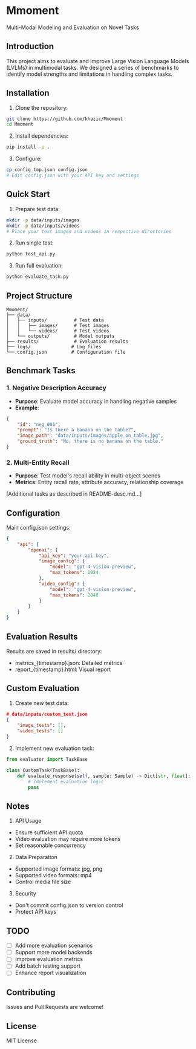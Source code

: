 # Mmoment
Multi-Modal Modeling and Evaluation on Novel Tasks

## Introduction
This project aims to evaluate and improve Large Vision Language Models (LVLMs) in multimodal tasks. We designed a series of benchmarks to identify model strengths and limitations in handling complex tasks.

## Installation

1. Clone the repository:
```bash
git clone https://github.com/khazic/Mmoment
cd Mmoment
```

2. Install dependencies:
```bash
pip install -e .
```

3. Configure:
```bash
cp config_tmp.json config.json
# Edit config.json with your API key and settings
```

## Quick Start

1. Prepare test data:
```bash
mkdir -p data/inputs/images
mkdir -p data/inputs/videos
# Place your test images and videos in respective directories
```

2. Run single test:
```bash
python test_api.py
```

3. Run full evaluation:
```bash
python evaluate_task.py
```

## Project Structure
```
Mmoment/
├── data/
│   ├── inputs/          # Test data
│   │   ├── images/      # Test images
│   │   └── videos/      # Test videos
│   └── outputs/         # Model outputs
├── results/             # Evaluation results
├── logs/               # Log files
└── config.json         # Configuration file
```

## Benchmark Tasks

### 1. Negative Description Accuracy
- **Purpose**: Evaluate model accuracy in handling negative samples
- **Example**:
```json
{
    "id": "neg_001",
    "prompt": "Is there a banana on the table?",
    "image_path": "data/inputs/images/apple_on_table.jpg",
    "ground_truth": "No, there is no banana on the table."
}
```

### 2. Multi-Entity Recall
- **Purpose**: Test model's recall ability in multi-object scenes
- **Metrics**: Entity recall rate, attribute accuracy, relationship coverage

[Additional tasks as described in README-desc.md...]

## Configuration

Main config.json settings:
```json
{
    "api": {
        "openai": {
            "api_key": "your-api-key",
            "image_config": {
                "model": "gpt-4-vision-preview",
                "max_tokens": 1024
            },
            "video_config": {
                "model": "gpt-4-vision-preview",
                "max_tokens": 2048
            }
        }
    }
}
```

## Evaluation Results

Results are saved in results/ directory:
- metrics_{timestamp}.json: Detailed metrics
- report_{timestamp}.html: Visual report

## Custom Evaluation

1. Create new test data:
```json
# data/inputs/custom_test.json
{
    "image_tests": [],
    "video_tests": []
}
```

2. Implement new evaluation task:
```python
from evaluator import TaskBase

class CustomTask(TaskBase):
    def evaluate_response(self, sample: Sample) -> Dict[str, float]:
        # Implement evaluation logic
        pass
```

## Notes

1. API Usage
- Ensure sufficient API quota
- Video evaluation may require more tokens
- Set reasonable concurrency

2. Data Preparation
- Supported image formats: jpg, png
- Supported video formats: mp4
- Control media file size

3. Security
- Don't commit config.json to version control
- Protect API keys

## TODO
- [ ] Add more evaluation scenarios
- [ ] Support more model backends
- [ ] Improve evaluation metrics
- [ ] Add batch testing support
- [ ] Enhance report visualization

## Contributing

Issues and Pull Requests are welcome!

## License

MIT License
